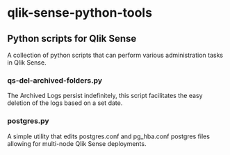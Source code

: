 # qlik-sense-python-tools
## Python scripts for Qlik Sense
A collection of python scripts that can perform various administration tasks in Qlik Sense.

### qs-del-archived-folders.py
The Archived Logs persist indefinitely,  this script facilitates the easy deletion of the logs based on a set date.

### postgres.py
A simple utility that edits postgres.conf and pg_hba.conf postgres files allowing for multi-node Qlik Sense deployments.
